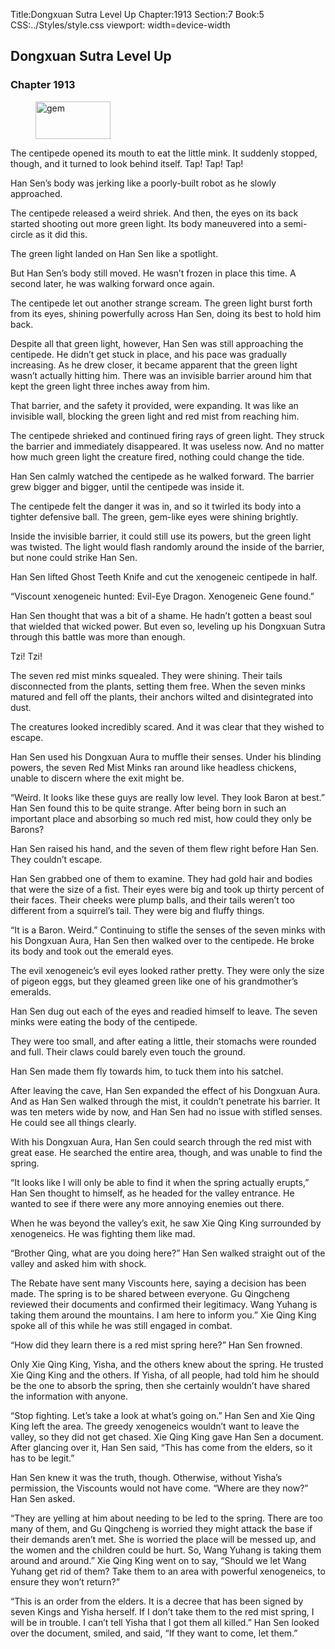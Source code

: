 Title:Dongxuan Sutra Level Up 
Chapter:1913 
Section:7 
Book:5 
CSS:../Styles/style.css 
viewport: width=device-width
  
## Dongxuan Sutra Level Up
### Chapter 1913
  
<figure>
	<img src="../Images/gem.gif" alt="gem" id="gem" width="120" height="60" />
</figure>
  

  
The centipede opened its mouth to eat the little mink. It suddenly stopped, though, and it turned to look behind itself. Tap! Tap! Tap!

Han Sen’s body was jerking like a poorly-built robot as he slowly approached.

The centipede released a weird shriek. And then, the eyes on its back started shooting out more green light. Its body maneuvered into a semi-circle as it did this.

The green light landed on Han Sen like a spotlight.

But Han Sen’s body still moved. He wasn’t frozen in place this time. A second later, he was walking forward once again.

The centipede let out another strange scream. The green light burst forth from its eyes, shining powerfully across Han Sen, doing its best to hold him back.

Despite all that green light, however, Han Sen was still approaching the centipede. He didn’t get stuck in place, and his pace was gradually increasing. As he drew closer, it became apparent that the green light wasn’t actually hitting him. There was an invisible barrier around him that kept the green light three inches away from him.

That barrier, and the safety it provided, were expanding. It was like an invisible wall, blocking the green light and red mist from reaching him.

The centipede shrieked and continued firing rays of green light. They struck the barrier and immediately disappeared. It was useless now. And no matter how much green light the creature fired, nothing could change the tide.

Han Sen calmly watched the centipede as he walked forward. The barrier grew bigger and bigger, until the centipede was inside it.

The centipede felt the danger it was in, and so it twirled its body into a tighter defensive ball. The green, gem-like eyes were shining brightly.

Inside the invisible barrier, it could still use its powers, but the green light was twisted. The light would flash randomly around the inside of the barrier, but none could strike Han Sen.

Han Sen lifted Ghost Teeth Knife and cut the xenogeneic centipede in half.

“Viscount xenogeneic hunted: Evil-Eye Dragon. Xenogeneic Gene found.”

Han Sen thought that was a bit of a shame. He hadn’t gotten a beast soul that wielded that wicked power. But even so, leveling up his Dongxuan Sutra through this battle was more than enough.

Tzi! Tzi!

The seven red mist minks squealed. They were shining. Their tails disconnected from the plants, setting them free. When the seven minks matured and fell off the plants, their anchors wilted and disintegrated into dust.

The creatures looked incredibly scared. And it was clear that they wished to escape.

Han Sen used his Dongxuan Aura to muffle their senses. Under his blinding powers, the seven Red Mist Minks ran around like headless chickens, unable to discern where the exit might be.

“Weird. It looks like these guys are really low level. They look Baron at best.” Han Sen found this to be quite strange. After being born in such an important place and absorbing so much red mist, how could they only be Barons?

Han Sen raised his hand, and the seven of them flew right before Han Sen. They couldn’t escape.

Han Sen grabbed one of them to examine. They had gold hair and bodies that were the size of a fist. Their eyes were big and took up thirty percent of their faces. Their cheeks were plump balls, and their tails weren’t too different from a squirrel’s tail. They were big and fluffy things.

“It is a Baron. Weird.” Continuing to stifle the senses of the seven minks with his Dongxuan Aura, Han Sen then walked over to the centipede. He broke its body and took out the emerald eyes.

The evil xenogeneic’s evil eyes looked rather pretty. They were only the size of pigeon eggs, but they gleamed green like one of his grandmother’s emeralds.

Han Sen dug out each of the eyes and readied himself to leave. The seven minks were eating the body of the centipede.

They were too small, and after eating a little, their stomachs were rounded and full. Their claws could barely even touch the ground.

Han Sen made them fly towards him, to tuck them into his satchel.

After leaving the cave, Han Sen expanded the effect of his Dongxuan Aura. And as Han Sen walked through the mist, it couldn’t penetrate his barrier. It was ten meters wide by now, and Han Sen had no issue with stifled senses. He could see all things clearly.

With his Dongxuan Aura, Han Sen could search through the red mist with great ease. He searched the entire area, though, and was unable to find the spring.

“It looks like I will only be able to find it when the spring actually erupts,” Han Sen thought to himself, as he headed for the valley entrance. He wanted to see if there were any more annoying enemies out there.

When he was beyond the valley’s exit, he saw Xie Qing King surrounded by xenogeneics. He was fighting them like mad.

“Brother Qing, what are you doing here?” Han Sen walked straight out of the valley and asked him with shock.

The Rebate have sent many Viscounts here, saying a decision has been made. The spring is to be shared between everyone. Gu Qingcheng reviewed their documents and confirmed their legitimacy. Wang Yuhang is taking them around the mountains. I am here to inform you.” Xie Qing King spoke all of this while he was still engaged in combat.

“How did they learn there is a red mist spring here?” Han Sen frowned.

Only Xie Qing King, Yisha, and the others knew about the spring. He trusted Xie Qing King and the others. If Yisha, of all people, had told him he should be the one to absorb the spring, then she certainly wouldn’t have shared the information with anyone.

“Stop fighting. Let’s take a look at what’s going on.” Han Sen and Xie Qing King left the area. The greedy xenogeneics wouldn’t want to leave the valley, so they did not get chased. Xie Qing King gave Han Sen a document. After glancing over it, Han Sen said, “This has come from the elders, so it has to be legit.”

Han Sen knew it was the truth, though. Otherwise, without Yisha’s permission, the Viscounts would not have come. “Where are they now?” Han Sen asked.

“They are yelling at him about needing to be led to the spring. There are too many of them, and Gu Qingcheng is worried they might attack the base if their demands aren’t met. She is worried the place will be messed up, and the women and the children could be hurt. So, Wang Yuhang is taking them around and around.” Xie Qing King went on to say, “Should we let Wang Yuhang get rid of them? Take them to an area with powerful xenogeneics, to ensure they won’t return?”

“This is an order from the elders. It is a decree that has been signed by seven Kings and Yisha herself. If I don’t take them to the red mist spring, I will be in trouble. I can’t tell Yisha that I got them all killed.” Han Sen looked over the document, smiled, and said, “If they want to come, let them.”
